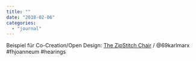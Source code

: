 ```yaml
---
title: ""
date: "2018-02-06"
categories: 
  - "journal"
---
```


Beispiel für Co-Creation/Open Design: [The ZipStitch Chair](https://www.design-museum.de/de/informationen/kalender/veranstaltungen/open-design-the-zipstitch-chair.html) / @69karlmarx #fhjoanneum #hearings
